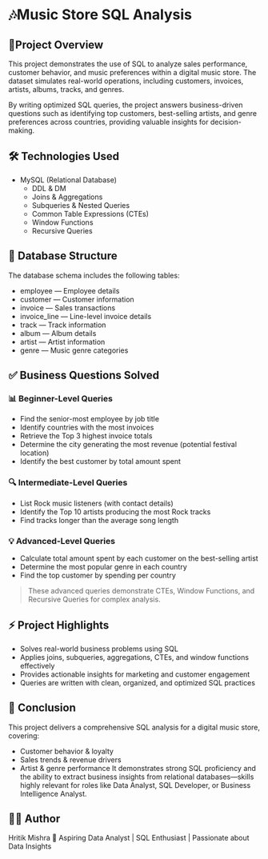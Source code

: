 # 🎶Music Store SQL Analysis
## 📂Project Overview
This project demonstrates the use of SQL to analyze sales performance, customer behavior, and music preferences within a digital music store.
The dataset simulates real-world operations, including customers, invoices, artists, albums, tracks, and genres.

By writing optimized SQL queries, the project answers business-driven questions such as identifying top customers, best-selling artists, and genre preferences across countries, providing valuable insights for decision-making.
## 🛠️ Technologies Used
- MySQL (Relational Database)
  - DDL & DM
  - Joins & Aggregations
  - Subqueries & Nested Queries
  - Common Table Expressions (CTEs)
  - Window Functions
  - Recursive Queries
## 🏢 Database Structure
The database schema includes the following tables:
- employee — Employee details
- customer — Customer information
- invoice — Sales transactions
- invoice_line — Line-level invoice details
- track — Track information
- album — Album details
- artist — Artist information
- genre — Music genre categories
## ✅ Business Questions Solved
### 📊 Beginner-Level Queries
  - Find the senior-most employee by job title
  - Identify countries with the most invoices
  - Retrieve the Top 3 highest invoice totals
  - Determine the city generating the most revenue (potential festival location)
  - Identify the best customer by total amount spent
### 🔍 Intermediate-Level Queries
- List Rock music listeners (with contact details)
- Identify the Top 10 artists producing the most Rock tracks
- Find tracks longer than the average song length
### 💡 Advanced-Level Queries
- Calculate total amount spent by each customer on the best-selling artist
- Determine the most popular genre in each country
- Find the top customer by spending per country
> These advanced queries demonstrate CTEs, Window Functions, and Recursive Queries for complex analysis.
## ⚡ Project Highlights
- Solves real-world business problems using SQL
- Applies joins, subqueries, aggregations, CTEs, and window functions effectively
- Provides actionable insights for marketing and customer engagement
- Queries are written with clean, organized, and optimized SQL practices
## 🏁 Conclusion
This project delivers a comprehensive SQL analysis for a digital music store, covering:
- Customer behavior & loyalty
- Sales trends & revenue drivers
- Artist & genre performance
It demonstrates strong SQL proficiency and the ability to extract business insights from relational databases—skills highly relevant for roles like Data Analyst, SQL Developer, or Business Intelligence Analyst.
## 🙋‍♂️ Author
Hritik Mishra
🎯 Aspiring Data Analyst | SQL Enthusiast | Passionate about Data Insights
